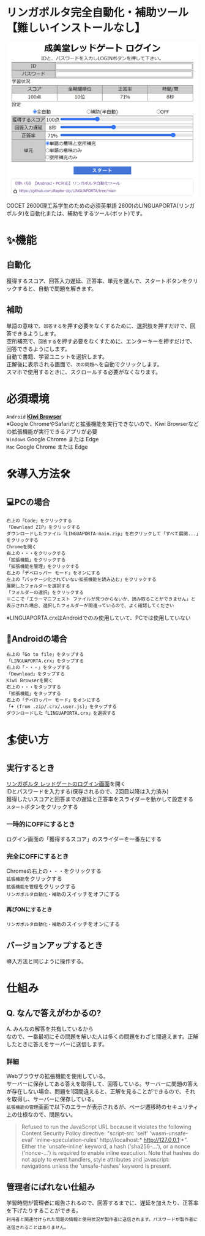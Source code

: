 # リンガポルタ完全自動化・補助ツール【難しいインストールなし】
![Screenshot](https://raw.githubusercontent.com/Raptor-zip/LINGUAPORTA/main/image/readme.png)
COCET 2600(理工系学生のための必須英単語 2600)のLINGUAPORTA(リンガポルタ)を自動化または、補助をするツール(ボット)です。  
# ✨機能
## 自動化
獲得するスコア、回答入力遅延、正答率、単元を選んで、スタートボタンをクリックすると、自動で問題を解きます。  
## 補助
単語の意味で、`回答する`を押す必要をなくするために、選択肢を押すだけで、回答できるようします。  
空所補充で、`回答する`を押す必要をなくすために、エンターキーを押すだけで、回答できるようにします。  
自動で書籍、学習ユニットを選択します。  
正解後に表示される画面で、`次の問題へ`を自動でクリックします。  
スマホで使用するときに、スクロールする必要がなくなります。  
# 必須環境
`Android` **[Kiwi Browser](https://play.google.com/store/apps/details?id=com.kiwibrowser.browser)**  
※Google ChromeやSafariだと拡張機能を実行できないので、Kiwi Browserなどの拡張機能が実行できるアプリが必要  
`Windows` Google Chrome または Edge  
`Mac` Google Chrome または Edge  
# 🛠️導入方法🛠️
## 💻PCの場合
```
右上の「Code」をクリックする  
「Download ZIP」をクリックする  
ダウンロードしたファイル「LINGUAPORTA-main.zip」を右クリックして「すべて展開...」をクリックする  
Chromeを開く  
右上の・・・をクリックする  
「拡張機能」をクリックする  
「拡張機能を管理」をクリックする  
右上の「デベロッパー モード」をオンにする  
左上の「パッケージ化されていない拡張機能を読み込む」をクリックする  
展開したフォルダーを選択する  
「フォルダーの選択」をクリックする
※ここで「エラーマニフェスト ファイルが見つからないか、読み取ることができません」と表示された場合、選択したフォルダーが間違っているので、よく確認してください
```
※LINGUAPORTA.crxはAndroidでのみ使用していて、PCでは使用していない
## 📱Androidの場合
```
右上の「Go to file」をタップする  
「LINGUAPORTA.crx」をタップする  
右上の「・・・」をタップする
「Download」をタップする  
Kiwi Browserを開く  
右上の・・・をタップする  
「拡張機能」をタップする  
右上の「デベロッパー モード」をオンにする  
「+ (from .zip/.crx/.user.js)」をタップする  
ダウンロードした「LINGUAPORTA.crx」を選択する  
```
# 🏄使い方
## 実行するとき
[リンガポルタ レッドゲートのログイン画面](https://w5.linguaporta.jp/user/seibido/)を開く  
IDとパスワードを入力する(保存されるので、2回目以降は入力済み)  
獲得したいスコアと回答までの遅延と正答率をスライダーを動かして設定する  
`スタート`ボタンをクリックする
### 一時的にOFFにするとき
ログイン画面の「獲得するスコア」のスライダーを一番左にする
### 完全にOFFにするとき
Chromeの右上の・・・をクリックする  
`拡張機能`をクリックする  
`拡張機能を管理`をクリックする  
`リンガポルタ自動化・補助`のスイッチをオフにする  
#### 再びONにするとき
`リンガポルタ自動化・補助`のスイッチをオンにする
## バージョンアップするとき
導入方法と同じように操作する。
# 仕組み
## Q. なんで答えがわかるの?
A. みんなの解答を共有しているから  
なので、一番最初にその問題を解いた人は多くの問題をわざと間違えます。正解したときに答えをサーバーに送信します。
### 詳細
Webブラウザの拡張機能を使用している。  
サーバーに保存してある答えを取得して、回答している。サーバーに問題の答えが存在しない場合、問題を1回間違えると、正解を見ることができるので、それを取得し、サーバーに保存している。  
`拡張機能の管理`画面で以下のエラーが表示されるが、ページ遷移時のセキュリティ上の仕様なので、問題ない。
> Refused to run the JavaScript URL because it violates the following Content Security Policy directive: "script-src 'self' 'wasm-unsafe-eval' 'inline-speculation-rules' http://localhost:* http://127.0.0.1:*". Either the 'unsafe-inline' keyword, a hash ('sha256-...'), or a nonce ('nonce-...') is required to enable inline execution. Note that hashes do not apply to event handlers, style attributes and javascript: navigations unless the 'unsafe-hashes' keyword is present.
## 管理者にばれない仕組み
学習時間が管理者に報告されるので、回答するまでに、遅延を加えたり、正答率を下げたりすることができる。  
<sub>利用者と関連付けられた問題の情報と使用状況が製作者に送信されます。パスワードが製作者に送信されることはありません。</sub>

